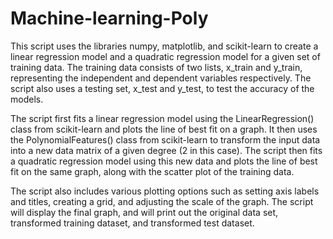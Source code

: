 # Machine-learning-Poly
This script uses the libraries numpy, matplotlib, and scikit-learn to create a linear regression model and a quadratic regression model for a given set of training data. The training data consists of two lists, x_train and y_train, representing the independent and dependent variables respectively. The script also uses a testing set, x_test and y_test, to test the accuracy of the models.

The script first fits a linear regression model using the LinearRegression() class from scikit-learn and plots the line of best fit on a graph. It then uses the PolynomialFeatures() class from scikit-learn to transform the input data into a new data matrix of a given degree (2 in this case). The script then fits a quadratic regression model using this new data and plots the line of best fit on the same graph, along with the scatter plot of the training data.

The script also includes various plotting options such as setting axis labels and titles, creating a grid, and adjusting the scale of the graph. The script will display the final graph, and will print out the original data set, transformed training dataset, and transformed test dataset.




